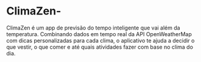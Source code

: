 # ClimaZen-
ClimaZen é um app de previsão do tempo inteligente que vai além da temperatura. Combinando dados em tempo real da API OpenWeatherMap com dicas personalizadas para cada clima, o aplicativo te ajuda a decidir o que vestir, o que comer e até quais atividades fazer com base no clima do dia.
